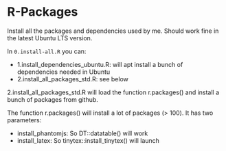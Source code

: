 # R-Packages

Install all the packages and dependencies used by me. Should work fine in the latest Ubuntu LTS version.

In `0.install-all.R` you can:

+ 1.install_dependencies_ubuntu.R: will apt install a bunch of dependencies needed in Ubuntu
+ 2.install_all_packages_std.R: see below

2.install_all_packages_std.R will load the function r.packages() and install a bunch of packages from github.

The function r.packages() will install a lot of packages (> 100). It has two parameters:

+ install_phantomjs: So DT::datatable() will work
+ install_latex: So tinytex::install_tinytex() will launch
